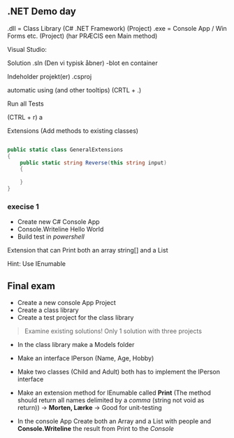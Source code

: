 ## .NET Demo day


.dll = Class Library (C# .NET Framework) (Project)
.exe = Console App / Win Forms etc. (Project) (har PRÆCIS een Main method)




Visual Studio:


Solution .sln (Den vi typisk åbner)
 -blot en container
 
 
Indeholder projekt(er) .csproj




automatic using (and other tooltips) (CRTL + .)

Run all Tests

(CTRL + r) a 



Extensions (Add methods to existing classes)

```csharp

public static class GeneralExtensions
{
	public static string Reverse(this string input)
	{
	
	}
}

```


### execise 1

- Create new C# Console App
- Console.Writeline Hello World
- Build test in *powershell*


Extension that can Print both an array string[] and a List<String>

Hint: Use IEnumable<string>


## Final exam

- Create a new console App Project
- Create a class library
- Create a test project for the class library

> Examine existing solutions!
> Only 1 solution with three projects


- In the class library make a Models folder
- Make an interface IPerson (Name, Age, Hobby)
- Make two classes (Child and Adult) both has to implement the IPerson interface

- Make an extension method for IEnumable<IPerson> called **Print**  (The method should return all names delimited by a *comma* (string not void as return)) -> **Morten, Lærke** -> Good for unit-testing

- In the console App Create both an Array and a List with people and **Console.Writeline** the result from Print to the *Console*




